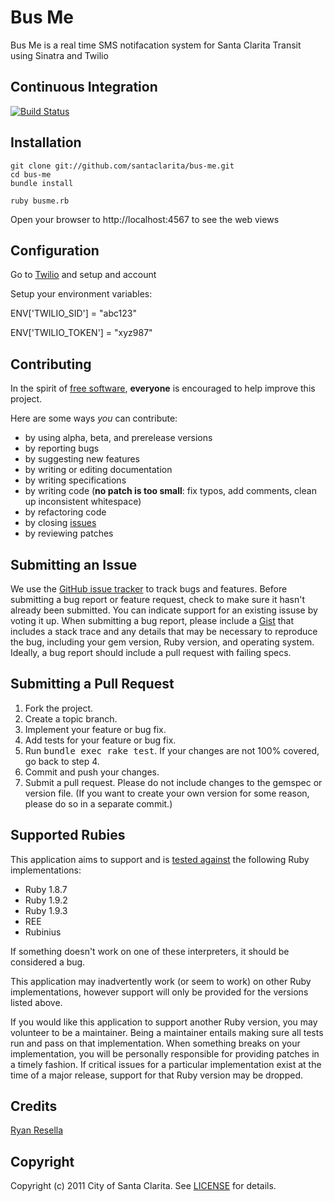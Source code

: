 # Bus Me

Bus Me is a real time SMS notifacation system for Santa Clarita Transit using Sinatra and Twilio

## <a name="ci">Continuous Integration</a>
[![Build Status](https://secure.travis-ci.org/SantaClarita/bus-me.png)](http://travis-ci.org/santa-clarita/bus-me)

## <a name="installation">Installation</a>
    git clone git://github.com/santaclarita/bus-me.git
    cd bus-me
    bundle install

    ruby busme.rb

Open your browser to http://localhost:4567 to see the web views

## <a name="configuration">Configuration</a>
Go to [Twilio](http://www.twilio.com) and setup and account

Setup your environment variables:

ENV['TWILIO_SID'] = "abc123"

ENV['TWILIO_TOKEN'] = "xyz987"


## <a name="contributing">Contributing</a>
In the spirit of [free software][free-sw], **everyone** is encouraged to help improve this project.

[free-sw]: http://www.fsf.org/licensing/essays/free-sw.html

Here are some ways *you* can contribute:

* by using alpha, beta, and prerelease versions
* by reporting bugs
* by suggesting new features
* by writing or editing documentation
* by writing specifications
* by writing code (**no patch is too small**: fix typos, add comments, clean up inconsistent whitespace)
* by refactoring code
* by closing [issues][issues]
* by reviewing patches

[issues]: https://github.com/santaclarita/bus-me/issues

## <a name="issues">Submitting an Issue</a>
We use the [GitHub issue tracker][issues] to track bugs and features. Before
submitting a bug report or feature request, check to make sure it hasn't
already been submitted. You can indicate support for an existing issuse by
voting it up. When submitting a bug report, please include a [Gist][gist] that
includes a stack trace and any details that may be necessary to reproduce the
bug, including your gem version, Ruby version, and operating system. Ideally, a
bug report should include a pull request with failing specs.

[gist]: https://gist.github.com/

## <a name="pulls">Submitting a Pull Request</a>
1. Fork the project.
2. Create a topic branch.
3. Implement your feature or bug fix.
4. Add tests for your feature or bug fix.
5. Run <tt>bundle exec rake test</tt>. If your changes are not 100% covered, go back to step 4.
6. Commit and push your changes.
7. Submit a pull request. Please do not include changes to the gemspec or version file. (If you want to create your own version for some reason, please do so in a separate commit.)

## <a name="rubies">Supported Rubies</a>
This application aims to support and is [tested
against](http://travis-ci.org/santaclarita/bus-me) the following Ruby
implementations:

* Ruby 1.8.7
* Ruby 1.9.2
* Ruby 1.9.3
* REE
* Rubinius

If something doesn't work on one of these interpreters, it should be considered
a bug.

This application may inadvertently work (or seem to work) on other Ruby
implementations, however support will only be provided for the versions listed
above.

If you would like this application to support another Ruby version, you may
volunteer to be a maintainer. Being a maintainer entails making sure all tests
run and pass on that implementation. When something breaks on your
implementation, you will be personally responsible for providing patches in a
timely fashion. If critical issues for a particular implementation exist at the
time of a major release, support for that Ruby version may be dropped.


## <a name="credits">Credits</a>

[Ryan Resella](http://www.github.com/ryanatwork)

## <a name="copyright">Copyright</a>
Copyright (c) 2011 City of Santa Clarita.
See [LICENSE](https://github.com/santaclarita/bus-me/blob/master/LICENSE.mkd) for details.
